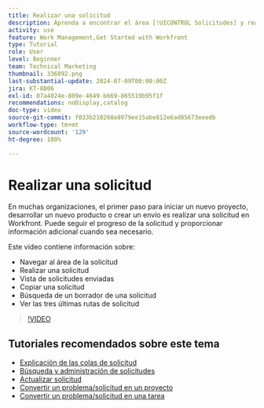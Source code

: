 ```yaml
---
title: Realizar una solicitud
description: Aprenda a encontrar el área [!UICONTROL Solicitudes] y realice una solicitud. A continuación, aprenda a ver las solicitudes enviadas y en borrador.
activity: use
feature: Work Management,Get Started with Workfront
type: Tutorial
role: User
level: Beginner
team: Technical Marketing
thumbnail: 336092.png
last-substantial-update: 2024-07-09T00:00:00Z
jira: KT-8806
exl-id: 07a4824e-809e-4649-b669-865519b95f1f
recommendations: noDisplay,catalog
doc-type: video
source-git-commit: f033b210268e8979ee15abe812e6ad85673eeedb
workflow-type: tm+mt
source-wordcount: '129'
ht-degree: 100%

---
```


# Realizar una solicitud

En muchas organizaciones, el primer paso para iniciar un nuevo proyecto, desarrollar un nuevo producto o crear un envío es realizar una solicitud en Workfront. Puede seguir el progreso de la solicitud y proporcionar información adicional cuando sea necesario.

Este vídeo contiene información sobre:

* Navegar al área de la solicitud
* Realizar una solicitud
* Vista de solicitudes enviadas
* Copiar una solicitud
* Búsqueda de un borrador de una solicitud
* Ver las tres últimas rutas de solicitud

>[!VIDEO](https://video.tv.adobe.com/v/336092/?quality=12&learn=on)

## Tutoriales recomendados sobre este tema

* [Explicación de las colas de solicitud](/help/manage-work/request-queues/understand-request-queues.md)
* [Búsqueda y administración de solicitudes](/help/manage-work/issues-requests/find-requests.md)
* [Actualizar solicitud](/help/manage-work/issues-requests/update-a-request.md)
* [Convertir un problema/solicitud en un proyecto](/help/manage-work/issues-requests/create-a-project-from-a-request.md)
* [Convertir un problema/solicitud en una tarea](/help/manage-work/issues-requests/convert-issues-to-other-work-items.md)
